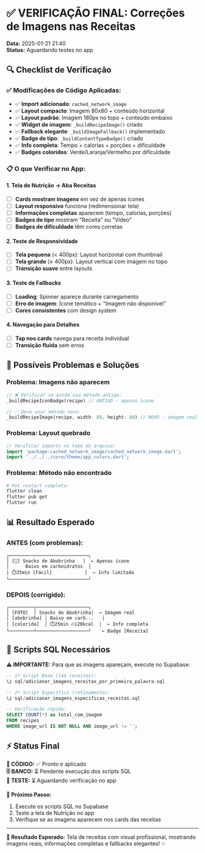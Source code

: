 # ✅ VERIFICAÇÃO FINAL: Correções de Imagens nas Receitas

**Data:** 2025-01-21 21:40  
**Status:** Aguardando testes no app

## 🔍 Checklist de Verificação

### **✅ Modificações de Código Aplicadas:**
- ✅ **Import adicionado**: `cached_network_image`
- ✅ **Layout compacto**: Imagem 80x80 + conteúdo horizontal
- ✅ **Layout padrão**: Imagem 180px no topo + conteúdo embaixo
- ✅ **Widget de imagem**: `_buildRecipeImage()` criado
- ✅ **Fallback elegante**: `_buildImageFallback()` implementado
- ✅ **Badge de tipo**: `_buildContentTypeBadge()` criado
- ✅ **Info completa**: Tempo + calorias + porções + dificuldade
- ✅ **Badges coloridos**: Verde/Laranja/Vermelho por dificuldade

### **📋 O que Verificar no App:**

#### **1. Tela de Nutrição → Aba Receitas**
- [ ] **Cards mostram imagens** em vez de apenas ícones
- [ ] **Layout responsivo** funciona (redimensionar tela)
- [ ] **Informações completas** aparecem (tempo, calorias, porções)
- [ ] **Badges de tipo** mostram "Receita" ou "Vídeo" 
- [ ] **Badges de dificuldade** têm cores corretas

#### **2. Teste de Responsividade**
- [ ] **Tela pequena** (< 400px): Layout horizontal com thumbnail
- [ ] **Tela grande** (≥ 400px): Layout vertical com imagem no topo
- [ ] **Transição suave** entre layouts

#### **3. Teste de Fallbacks**
- [ ] **Loading**: Spinner aparece durante carregamento
- [ ] **Erro de imagem**: Ícone temático + "Imagem não disponível"
- [ ] **Cores consistentes** com design system

#### **4. Navegação para Detalhes**
- [ ] **Tap nos cards** navega para receita individual
- [ ] **Transição fluida** sem erros

## 🐛 Possíveis Problemas e Soluções

### **Problema: Imagens não aparecem**
```dart
// ❌ Verificar se ainda usa método antigo:
_buildRecipeIconBadge(recipe) // ANTIGO - apenas ícone

// ✅ Deve usar método novo:
_buildRecipeImage(recipe, width: 80, height: 80) // NOVO - imagem real
```

### **Problema: Layout quebrado**
```dart
// Verificar imports no topo do arquivo:
import 'package:cached_network_image/cached_network_image.dart';
import '../../../core/theme/app_colors.dart';
```

### **Problema: Método não encontrado**
```bash
# Hot restart completo:
flutter clean
flutter pub get
flutter run
```

## 📊 Resultado Esperado

### **ANTES (com problemas):**
```
┌─────────────────────────────┐
│ [🥑] Snacks de Abobrinha   │  ← Apenas ícone
│      Baixo em carboidratos  │
│ ⏱️25min [Fácil]            │  ← Info limitada
└─────────────────────────────┘
```

### **DEPOIS (corrigido):**
```
┌─────────┬───────────────────┐
│ [FOTO]  │ Snacks de Abobrinha│  ← Imagem real
│ [abobrinha] │ Baixo em carb...   │
│ [colorida]  │ ⏱️25min 🔥120kcal  │  ← Info completa
└─────────┴───────────────────┘    ← Badge [Receita]
```

## 🎯 Scripts SQL Necessários

**⚠️ IMPORTANTE:** Para que as imagens apareçam, execute no Supabase:

```sql
-- 1º Script Base (144 receitas):
\i sql/adicionar_imagens_receitas_por_primeira_palavra.sql

-- 2º Script Específico (refinamento):
\i sql/adicionar_imagens_especificas_receitas.sql

-- Verificação rápida:
SELECT COUNT(*) as total_com_imagem 
FROM recipes 
WHERE image_url IS NOT NULL AND image_url != '';
```

## ⚡ Status Final

**🔧 CÓDIGO:** ✅ Pronto e aplicado  
**🗄️ BANCO:** ⏳ Pendente execução dos scripts SQL  
**📱 TESTE:** ⏳ Aguardando verificação no app  

**📝 Próximo Passo:** 
1. Execute os scripts SQL no Supabase
2. Teste a tela de Nutrição no app
3. Verifique se as imagens aparecem nos cards das receitas

---

**🎉 Resultado Esperado:** Tela de receitas com visual profissional, mostrando imagens reais, informações completas e fallbacks elegantes! ✨ 